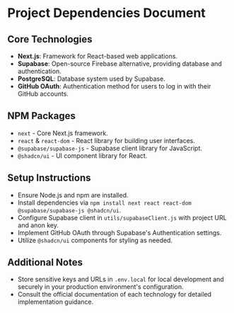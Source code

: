 # Project Dependencies Document

## Core Technologies
- **Next.js**: Framework for React-based web applications.
- **Supabase**: Open-source Firebase alternative, providing database and authentication.
- **PostgreSQL**: Database system used by Supabase.
- **GitHub OAuth**: Authentication method for users to log in with their GitHub accounts.

## NPM Packages
- `next` - Core Next.js framework.
- `react` & `react-dom` - React library for building user interfaces.
- `@supabase/supabase-js` - Supabase client library for JavaScript.
- `@shadcn/ui` - UI component library for React.

## Setup Instructions
- Ensure Node.js and npm are installed.
- Install dependencies via `npm install next react react-dom @supabase/supabase-js @shadcn/ui`.
- Configure Supabase client in `utils/supabaseClient.js` with project URL and anon key.
- Implement GitHub OAuth through Supabase's Authentication settings.
- Utilize `@shadcn/ui` components for styling as needed.

## Additional Notes
- Store sensitive keys and URLs in `.env.local` for local development and securely in your production environment's configuration.
- Consult the official documentation of each technology for detailed implementation guidance.
